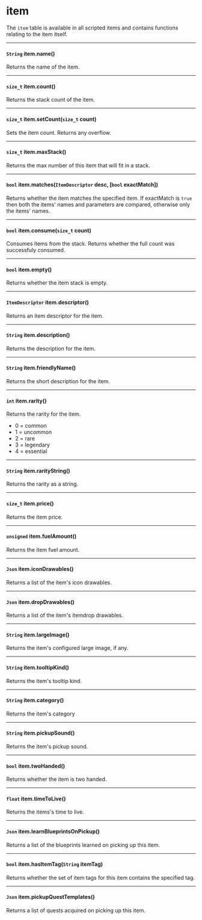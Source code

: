 # item

The `item` table is available in all scripted items and contains functions relating to the item itself.

---

#### `String` item.name()

Returns the name of the item.

---

#### `size_t` item.count()

Returns the stack count of the item.

---

#### `size_t` item.setCount(`size_t` count)

Sets the item count. Returns any overflow.

---

#### `size_t` item.maxStack()

Returns the max number of this item that will fit in a stack.

---

#### `bool` item.matches(`ItemDescriptor` desc, [`bool` exactMatch])

Returns whether the item matches the specified item. If exactMatch is `true` then both the items' names and parameters are compared, otherwise only the items' names.

---

#### `bool` item.consume(`size_t` count)

Consumes items from the stack. Returns whether the full count was successfuly consumed.

---

#### `bool` item.empty()

Returns whether the item stack is empty.

---

#### `ItemDescriptor` item.descriptor()

Returns an item descriptor for the item.

---

#### `String` item.description()

Returns the description for the item.

---

#### `String` item.friendlyName()

Returns the short description for the item.

---

#### `int` item.rarity()

Returns the rarity for the item.

* 0 = common
* 1 = uncommon
* 2 = rare
* 3 = legendary
* 4 = essential

---

#### `String` item.rarityString()

Returns the rarity as a string.

---

#### `size_t` item.price()

Returns the item price.

---

#### `unsigned` item.fuelAmount()

Returns the item fuel amount.

---

#### `Json` item.iconDrawables()

Returns a list of the item's icon drawables.

---

#### `Json` item.dropDrawables()

Returns a list of the item's itemdrop drawables.

---

#### `String` item.largeImage()

Returns the item's configured large image, if any.

---

#### `String` item.tooltipKind()

Returns the item's tooltip kind.

---

#### `String` item.category()

Returns the item's category

---

#### `String` item.pickupSound()

Returns the item's pickup sound.

---

#### `bool` item.twoHanded()

Returns whether the item is two handed.

---

#### `float` item.timeToLive()

Returns the items's time to live.

---

#### `Json` item.learnBlueprintsOnPickup()

Returns a list of the blueprints learned on picking up this item.

---

#### `bool` item.hasItemTag(`String` itemTag)

Returns whether the set of item tags for this item contains the specified tag.

---

#### `Json` item.pickupQuestTemplates()

Returns a list of quests acquired on picking up this item.
